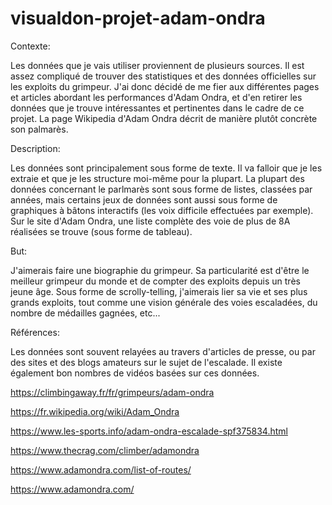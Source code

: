 # visualdon-projet-adam-ondra

Contexte: 

Les données que je vais utiliser proviennent de plusieurs sources. Il est assez compliqué de trouver des statistiques et des données officielles sur les exploits du grimpeur. J'ai donc décidé de me fier aux différentes pages et articles abordant les performances d'Adam Ondra, et d'en retirer les données que je trouve intéressantes et pertinentes dans le cadre de ce projet. La page Wikipedia d'Adam Ondra décrit de manière plutôt concrète son palmarès. 

Description:

Les données sont principalement sous forme de texte. Il va falloir que je les extraie et que je les structure moi-même pour la plupart. La plupart des données concernant le parlmarès sont sous forme de listes, classées par années, mais certains jeux de données sont aussi sous forme de graphiques à bâtons interactifs (les voix difficile effectuées par exemple). Sur le site d'Adam Ondra, une liste complète des voie de plus de 8A réalisées se trouve (sous forme de tableau). 

But:

J'aimerais faire une biographie du grimpeur. Sa particularité est d'être le meilleur grimpeur du monde et de compter des exploits depuis un très jeune âge. Sous forme de scrolly-telling, j'aimerais lier sa vie et ses plus grands exploits, tout comme une vision générale des voies escaladées, du nombre de médailles gagnées, etc... 

Références:

Les données sont souvent relayées au travers d'articles de presse, ou par des sites et des blogs amateurs sur le sujet de l'escalade. Il existe également bon nombres de vidéos basées sur ces données.

https://climbingaway.fr/fr/grimpeurs/adam-ondra

https://fr.wikipedia.org/wiki/Adam_Ondra

https://www.les-sports.info/adam-ondra-escalade-spf375834.html

https://www.thecrag.com/climber/adamondra

https://www.adamondra.com/list-of-routes/

https://www.adamondra.com/

